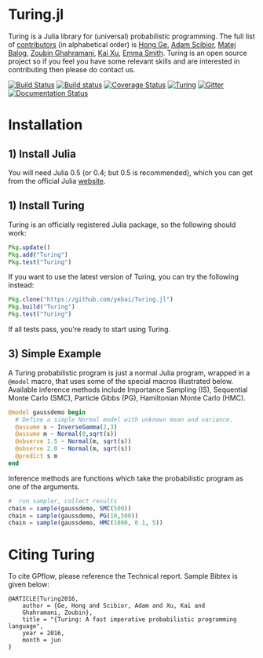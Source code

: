 # Turing.jl

Turing is a Julia library for (universal) probabilistic programming. 
The full list of [contributors](https://github.com/yebai/Turing.jl/graphs/contributors) (in alphabetical order) is [Hong Ge](http://mlg.eng.cam.ac.uk/hong/), [Adam Scibior](http://mlg.eng.cam.ac.uk/?portfolio=adam-scibior), [Matej Balog](http://mlg.eng.cam.ac.uk/?portfolio=matej-balog), [Zoubin Ghahramani](http://mlg.eng.cam.ac.uk/zoubin/), [Kai Xu](http://mlg.eng.cam.ac.uk/?portfolio=kai-xu), [Emma Smith](https://github.com/evsmithx). Turing is an open source project so if you feel you have some relevant skills and are interested in contributing then please do contact us.

[![Build Status](https://travis-ci.org/yebai/Turing.jl.svg?branch=master)](https://travis-ci.org/yebai/Turing.jl)
[![Build status](https://ci.appveyor.com/api/projects/status/fvgi21998e1tfx0d/branch/master?svg=true)](https://ci.appveyor.com/project/yebai/turing-jl/branch/master)
[![Coverage Status](https://coveralls.io/repos/github/yebai/Turing.jl/badge.svg?branch=master)](https://coveralls.io/github/yebai/Turing.jl?branch=master)
[![Turing](http://pkg.julialang.org/badges/Turing_0.4.svg)](http://pkg.julialang.org/?pkg=Turing)
[![Gitter](https://badges.gitter.im/gitterHQ/gitter.svg)](https://gitter.im/Turing-jl/Lobby?utm_source=badge&utm_medium=badge&utm_campaign=pr-badge)
[![Documentation Status](https://readthedocs.org/projects/turingjl/badge/?version=latest)](http://turingjl.readthedocs.io/?badge=latest)

# Installation

## 1) Install Julia 

You will need Julia 0.5 (or 0.4; but 0.5 is recommended), which you can get from the official Julia [website](http://julialang.org/downloads/). 

## 1) Install Turing

Turing is an officially registered Julia package, so the following should work:

```julia
Pkg.update()
Pkg.add("Turing")
Pkg.test("Turing")
```

If you want to use the latest version of Turing, you can try the following instead:

```julia
Pkg.clone("https://github.com/yebai/Turing.jl")
Pkg.build("Turing")
Pkg.test("Turing")
```

If all tests pass, you're ready to start using Turing.

## 3) Simple Example

A Turing probabilistic program is just a normal Julia program, wrapped in a `@model` macro, that uses some of the special macros illustrated below. Available inference methods include  Importance Sampling (IS), Sequential Monte Carlo (SMC), Particle Gibbs (PG), Hamiltonian Monte Carlo (HMC).

```julia
@model gaussdemo begin
  # Define a simple Normal model with unknown mean and variance.
  @assume s ~ InverseGamma(2,3)
  @assume m ~ Normal(0,sqrt(s))
  @observe 1.5 ~ Normal(m, sqrt(s))
  @observe 2.0 ~ Normal(m, sqrt(s))
  @predict s m
end
```

Inference methods are functions which take the probabilistic program as one of the arguments.

```julia
#  run sampler, collect results
chain = sample(gaussdemo, SMC(500))
chain = sample(gaussdemo, PG(10,500))
chain = sample(gaussdemo, HMC(1000, 0.1, 5))
```
# Citing Turing

To cite GPflow, please reference the Technical report. Sample Bibtex is given below:

```
@ARTICLE{Turing2016,
    author = {Ge, Hong and Scibior, Adam and Xu, Kai and 
    Ghahramani, Zoubin},
    title = "{Turing: A fast imperative probabilistic programming language",
    year = 2016,
    month = jun
}
```
